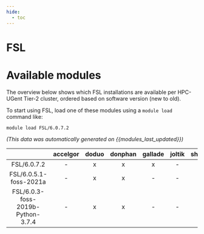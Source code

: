 ```yaml
---
hide:
  - toc
---
```


FSL
===

# Available modules


The overview below shows which FSL installations are available per HPC-UGent Tier-2 cluster, ordered based on software version (new to old).

To start using FSL, load one of these modules using a `module load` command like:

```shell
module load FSL/6.0.7.2
```

*(This data was automatically generated on {{modules_last_updated}})*  

| |accelgor|doduo|donphan|gallade|joltik|shinx|
| :---: | :---: | :---: | :---: | :---: | :---: | :---: |
|FSL/6.0.7.2|-|x|x|x|-|-|
|FSL/6.0.5.1-foss-2021a|-|x|x|-|-|-|
|FSL/6.0.3-foss-2019b-Python-3.7.4|-|x|x|-|-|-|
